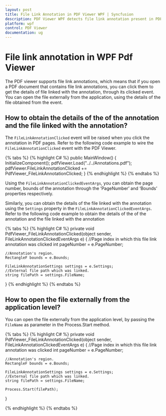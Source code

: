 ```yaml
---
layout: post
title: File Link Annotation in PDF Viewer WPF | Syncfusion
description: PDF Viewer WPF detects file link annotation present in PDF and on tapping it, can obtain the details of the file linked with the annotation.
platform: wpf
control: PDF Viewer
documentation: ug
---
```


# File link annotation in WPF Pdf Viewer

The PDF viewer supports file link annotations, which means that if you open a PDF document that contains file link annotations, you can click them to get the details of file linked with the annotation, through its clicked event. You can open the file externally from the application, using the details of the file obtained from the event.

## How to obtain the details of the of the annotation and the file linked with the annotation?

The `FileLinkAnnotationClicked` event will be raised when you click the annotation in PDF pages. Refer to the following code example to wire the `FileLinkAnnotationClicked` event with the PDF Viewer.

{% tabs %}
{% highlight C# %}
public MainWindow()
{
    InitializeComponent();
    pdfViewer.Load("../../Annotations.pdf");
    pdfViewer.FileLinkAnnotationClicked += PdfViewer_FileLinkAnnotationClicked;
}
{% endhighlight %}
{% endtabs %}

Using the `FileLinkAnnotationClickedEventArgs`, you can obtain the page number, bounds of the annotation through the ‘PageNumber’ and ‘Bounds’ properties respectively.

Similarly, you can obtain the details of the file linked with the annotation using the `Settings` property in the `FileLinkAnnotationClickedEventArgs`. Refer to the following code example to obtain the details of the of the annotation and the file linked with the annotation

{% tabs %}
{% highlight C# %}
private void PdfViewer_FileLinkAnnotationClicked(object sender, FileLinkAnnotationClickedEventArgs e)
{
    //Page index in which this file link annotation was clicked 
    int pageNumber = e.PageNumber;

    //Annotation's region.
    RectangleF bounds = e.Bounds;

    FileLinkAnnotationSettings settings = e.Settings;
    //External file path which was linked. 
    string filePath = settings.FileName;
}
{% endhighlight %}
{% endtabs %}

## How to open the file externally from the application level?

You can open the file externally from the application level, by passing the `FileName` as parameter in the Process.Start method.

{% tabs %}
{% highlight C# %}
private void PdfViewer_FileLinkAnnotationClicked(object sender, FileLinkAnnotationClickedEventArgs e)
{
    //Page index in which this file link annotation was clicked 
    int pageNumber = e.PageNumber;

    //Annotation's region.
    RectangleF bounds = e.Bounds;

    FileLinkAnnotationSettings settings = e.Settings;
    //External file path which was linked. 
    string filePath = settings.FileName;

    Process.Start(filePath);
}

{% endhighlight %}
{% endtabs %}